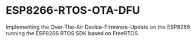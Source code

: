 # ESP8266-RTOS-OTA-DFU
Implementing the Over-The-Air Device-Firmware-Update on the ESP8266 running the ESP8266 RTOS SDK based on FreeRTOS
